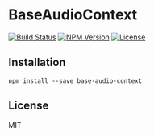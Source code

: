 # BaseAudioContext
[![Build Status](https://img.shields.io/travis/mohayonao/base-audio-context.svg?style=flat-square)](https://travis-ci.org/mohayonao/base-audio-context)
[![NPM Version](https://img.shields.io/npm/v/base-audio-context.svg?style=flat-square)](https://www.npmjs.org/package/base-audio-context)
[![License](https://img.shields.io/badge/license-MIT-brightgreen.svg?style=flat-square)](http://mohayonao.mit-license.org/)

## Installation

```
npm install --save base-audio-context
```

## License

MIT
